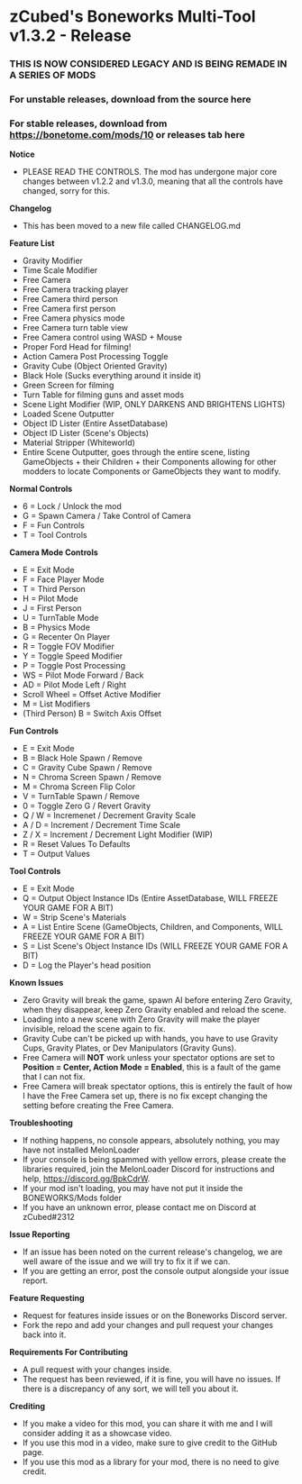 # zCubed's Boneworks Multi-Tool v1.3.2 - Release

### THIS IS NOW CONSIDERED LEGACY AND IS BEING REMADE IN A SERIES OF MODS

### For unstable releases, download from the source here
### For stable releases, download from https://bonetome.com/mods/10 or releases tab here

**Notice**
* PLEASE READ THE CONTROLS. The mod has undergone major core changes between v1.2.2 and v1.3.0, meaning that all the controls have changed, sorry for this.

**Changelog**  
* This has been moved to a new file called CHANGELOG.md

**Feature List**  
* Gravity Modifier  
* Time Scale Modifier  
* Free Camera
* Free Camera tracking player
* Free Camera third person
* Free Camera first person
* Free Camera physics mode
* Free Camera turn table view
* Free Camera control using WASD + Mouse  
* Proper Ford Head for filming!
* Action Camera Post Processing Toggle
* Gravity Cube (Object Oriented Gravity)  
* Black Hole (Sucks everything around it inside it)
* Green Screen for filming
* Turn Table for filming guns and asset mods
* Scene Light Modifier (WIP, ONLY DARKENS AND BRIGHTENS LIGHTS)
* Loaded Scene Outputter  
* Object ID Lister (Entire AssetDatabase)
* Object ID Lister (Scene's Objects)
* Material Stripper (Whiteworld)
* Entire Scene Outputter, goes through the entire scene, listing GameObjects + their Children + their Components
allowing for other modders to locate Components or GameObjects they want to modify.

**Normal Controls**  
* 6 = Lock / Unlock the mod
* G = Spawn Camera / Take Control of Camera
* F = Fun Controls
* T = Tool Controls

**Camera Mode Controls**  
* E = Exit Mode
* F = Face Player Mode
* T = Third Person
* H = Pilot Mode
* J = First Person
* U = TurnTable Mode
* B = Physics Mode
* G = Recenter On Player
* R = Toggle FOV Modifier
* Y = Toggle Speed Modifier
* P = Toggle Post Processing
* WS = Pilot Mode Forward / Back
* AD = Pilot Mode Left / Right
* Scroll Wheel = Offset Active Modifier
* M = List Modifiers
* (Third Person) B = Switch Axis Offset


**Fun Controls**
* E = Exit Mode
* B = Black Hole Spawn / Remove
* C = Gravity Cube Spawn / Remove
* N = Chroma Screen Spawn / Remove
* M = Chroma Screen Flip Color
* V = TurnTable Spawn / Remove
* 0 = Toggle Zero G / Revert Gravity
* Q / W = Incremenet / Decrement Gravity Scale
* A / D = Increment / Decrement Time Scale
* Z / X = Increment / Decrement Light Modifier (WIP)
* R = Reset Values To Defaults
* T = Output Values

**Tool Controls**
* E = Exit Mode
* Q = Output Object Instance IDs (Entire AssetDatabase, WILL FREEZE YOUR GAME FOR A BIT)
* W = Strip Scene's Materials
* A = List Entire Scene (GameObjects, Children, and Components, WILL FREEZE YOUR GAME FOR A BIT)
* S = List Scene's Object Instance IDs (WILL FREEZE YOUR GAME FOR A BIT)
* D = Log the Player's head position

**Known Issues**
* Zero Gravity will break the game, spawn AI before entering Zero Gravity, when they disappear, keep Zero Gravity enabled and reload the scene.  
* Loading into a new scene with Zero Gravity will make the player invisible, reload the scene again to fix.  
* Gravity Cube can't be picked up with hands, you have to use Gravity Cups, Gravity Plates, or Dev Manipulators (Gravity Guns).  
* Free Camera will **NOT** work unless your spectator options are set to **Position = Center, Action Mode = Enabled**, this is a fault of the game that I can not fix.  
* Free Camera will break spectator options, this is entirely the fault of how I have the Free Camera set up, there is no fix except changing the setting before creating the Free Camera.

**Troubleshooting**
* If nothing happens, no console appears, absolutely nothing, you may have not installed MelonLoader
* If your console is being spammed with yellow errors, please create the libraries required, join the MelonLoader Discord for instructions and help, https://discord.gg/BpkCdrW.
* If your mod isn't loading, you may have not put it inside the BONEWORKS/Mods folder
* If you have an unknown error, please contact me on Discord at zCubed#2312

**Issue Reporting**
* If an issue has been noted on the current release's changelog, we are well aware of the issue and we will try to fix it if we can.
* If you are getting an error, post the console output alongside your issue report.

**Feature Requesting**
* Request for features inside issues or on the Boneworks Discord server.
* Fork the repo and add your changes and pull request your changes back into it.

**Requirements For Contributing**
* A pull request with your changes inside.
* The request has been reviewed, if it is fine, you will have no issues. If there is a discrepancy of any sort, we will tell you about it.

**Crediting**
* If you make a video for this mod, you can share it with me and I will consider adding it as a showcase video.
* If you use this mod in a video, make sure to give credit to the GitHub page.
* If you use this mod as a library for your mod, there is no need to give credit.
